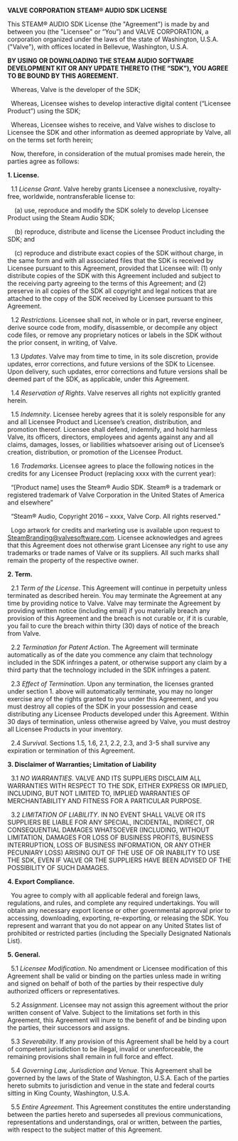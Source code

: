 **VALVE CORPORATION**
**STEAM&reg; AUDIO SDK LICENSE**

This STEAM&reg; AUDIO SDK License (the "Agreement") is made by and between you (the "Licensee" or “You”) and VALVE CORPORATION, a corporation organized under the laws of the state of Washington, U.S.A. ("Valve"), with offices located in Bellevue, Washington, U.S.A.

**BY USING OR DOWNLOADING THE STEAM AUDIO SOFTWARE DEVELOPMENT KIT OR ANY UPDATE THERETO (THE “SDK”), YOU AGREE TO BE BOUND BY THIS AGREEMENT.**

&nbsp; Whereas, Valve is the developer of the SDK;

&nbsp; Whereas, Licensee wishes to develop interactive digital content (“Licensee Product”) using the SDK;

&nbsp; Whereas, Licensee wishes to receive, and Valve wishes to disclose to Licensee the SDK and other information as deemed appropriate by Valve, all on the terms set forth herein;

&nbsp; Now, therefore, in consideration of the mutual promises made herein, the parties agree as follows:

**1. License.**

&nbsp; 1.1 *License Grant*. Valve hereby grants Licensee a nonexclusive, royalty-free, worldwide, nontransferable license to:

&nbsp; &nbsp; (a) use, reproduce and modify the SDK solely to develop Licensee Product using the Steam Audio SDK;

&nbsp; &nbsp; (b) reproduce, distribute and license the Licensee Product including the SDK; and

&nbsp; &nbsp; (c) reproduce and distribute exact copies of the SDK without charge, in the same form and with all associated files that the SDK is received by Licensee pursuant to this Agreement, provided that Licensee will: (1) only distribute copies of the SDK with this Agreement included and subject to the receiving party agreeing to the terms of this Agreement; and (2) preserve in all copies of the SDK all copyright and legal notices that are attached to the copy of the SDK received by Licensee pursuant to this Agreement.

&nbsp; 1.2 *Restrictions*. Licensee shall not, in whole or in part, reverse engineer, derive source code from, modify, disassemble, or decompile any object code files, or remove any proprietary notices or labels in the SDK without the prior consent, in writing, of Valve.

&nbsp; 1.3 *Updates*. Valve may from time to time, in its sole discretion, provide updates, error corrections, and future versions of the SDK to Licensee. Upon delivery, such updates, error corrections and future versions shall be deemed part of the SDK, as applicable, under this Agreement.

&nbsp; 1.4 *Reservation of Rights*. Valve reserves all rights not explicitly granted herein.

&nbsp; 1.5 *Indemnity*. Licensee hereby agrees that it is solely responsible for any and all Licensee Product and Licensee’s creation, distribution, and promotion thereof. Licensee shall defend, indemnify, and hold harmless Valve, its officers, directors, employees and agents against any and all claims, damages, losses, or liabilities whatsoever arising out of Licensee’s creation, distribution, or promotion of the Licensee Product.

&nbsp; 1.6 *Trademarks*. Licensee agrees to place the following notices in the credits for any Licensee Product (replacing xxxx with the current year):

&nbsp; “\[Product name\] uses the Steam&reg; Audio SDK. Steam&reg; is a trademark or registered trademark of Valve Corporation in the United States of America and elsewhere”

&nbsp; “Steam&reg; Audio, Copyright 2016 – xxxx, Valve Corp. All rights reserved.”

&nbsp; Logo artwork for credits and marketing use is available upon request to <SteamBranding@valvesoftware.com>. Licensee acknowledges and agrees that this Agreement does not otherwise grant Licensee any right to use any trademarks or trade names of Valve or its suppliers. All such marks shall remain the property of the respective owner.

**2. Term.**

&nbsp; 2.1 *Term of the License*. This Agreement will continue in perpetuity unless terminated as described herein. You may terminate the Agreement at any time by providing notice to Valve. Valve may terminate the Agreement by providing written notice (including email) if you materially breach any provision of this Agreement and the breach is not curable or, if it is curable, you fail to cure the breach within thirty (30) days of notice of the breach from Valve.

&nbsp; 2.2 *Termination for Patent Action*. The Agreement will terminate automatically as of the date you commence any claim that technology included in the SDK infringes a patent, or otherwise support any claim by a third party that the technology included in the SDK infringes a patent.

&nbsp; 2.3 *Effect of Termination*. Upon any termination, the licenses granted under section 1. above will automatically terminate, you may no longer exercise any of the rights granted to you under this Agreement, and you must destroy all copies of the SDK in your possession and cease distributing any Licensee Products developed under this Agreement. Within 30 days of termination, unless otherwise agreed by Valve, you must destroy all Licensee Products in your inventory.

&nbsp; 2.4 *Survival*. Sections 1.5, 1.6, 2.1, 2.2, 2.3, and 3-5 shall survive any expiration or termination of this Agreement.

**3. Disclaimer of Warranties; Limitation of Liability**

&nbsp; 3.1 *NO WARRANTIES*. VALVE AND ITS SUPPLIERS DISCLAIM ALL WARRANTIES WITH RESPECT TO THE SDK, EITHER EXPRESS OR IMPLIED, INCLUDING, BUT NOT LIMITED TO, IMPLIED WARRANTIES OF MERCHANTABILITY AND FITNESS FOR A PARTICULAR PURPOSE.

&nbsp; 3.2 *LIMITATION OF LIABILITY*. IN NO EVENT SHALL VALVE OR ITS SUPPLIERS BE LIABLE FOR ANY SPECIAL, INCIDENTAL, INDIRECT, OR CONSEQUENTIAL DAMAGES WHATSOEVER (INCLUDING, WITHOUT LIMITATION, DAMAGES FOR LOSS OF BUSINESS PROFITS, BUSINESS INTERRUPTION, LOSS OF BUSINESS INFORMATION, OR ANY OTHER PECUNIARY LOSS) ARISING OUT OF THE USE OF OR INABILITY TO USE THE SDK, EVEN IF VALVE OR THE SUPPLIERS HAVE BEEN ADVISED OF THE POSSIBILITY OF SUCH DAMAGES.

**4. Export Compliance.**

&nbsp; You agree to comply with all applicable federal and foreign laws, regulations, and rules, and complete any required undertakings. You will obtain any necessary export license or other governmental approval prior to accessing, downloading, exporting, re-exporting, or releasing the SDK. You represent and warrant that you do not appear on any United States list of prohibited or restricted parties (including the Specially Designated Nationals List).

**5. General.**

&nbsp; 5.1 *Licensee Modification*. No amendment or Licensee modification of this Agreement shall be valid or binding on the parties unless made in writing and signed on behalf of both of the parties by their respective duly authorized officers or representatives.

&nbsp; 5.2 *Assignment*. Licensee may not assign this agreement without the prior written consent of Valve. Subject to the limitations set forth in this Agreement, this Agreement will inure to the benefit of and be binding upon the parties, their successors and assigns.

&nbsp; 5.3 *Severability*. If any provision of this Agreement shall be held by a court of competent jurisdiction to be illegal, invalid or unenforceable, the remaining provisions shall remain in full force and effect.

&nbsp; 5.4 *Governing Law, Jurisdiction and Venue*. This Agreement shall be governed by the laws of the State of Washington, U.S.A. Each of the parties hereto submits to jurisdiction and venue in the state and federal courts sitting in King County, Washington, U.S.A.

&nbsp; 5.5 *Entire Agreement*. This Agreement constitutes the entire understanding between the parties hereto and supersedes all previous communications, representations and understandings, oral or written, between the parties, with respect to the subject matter of this Agreement.